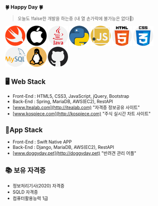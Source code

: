 
### 🍀 Happy Day 🍀

> 오늘도 !false한 개발을 하는중 (내 열 손가락에 불가능은 없다👊)

![swift](./swift.png)  ![apple](./apple.png)  ![java](./java.png)  ![python](./python.png)  ![javascript](./javascript.png)  ![html5](./html5.png)  ![css](./css.png)  ![mysql](./mysql.png)  ![linux](./linux.png)  ![github](./github.png)  

🖥 Web Stack
-
- Front-End : HTML5, CSS3, JavaScript, jQuery, Bootstrap
- Back-End : Spring, MariaDB, AWS(EC2), RestAPI
- [www.Itealab.com](http://itealab.com) "자격증 정보공유 사이트"
- [www.kospiece.com](http://kospiece.com) "주식 실시간 차트 사이트"

📱App Stack
- 
- Front-End : Swift Native APP
- Back-End : Django, MariaDB, AWS(EC2), RestAPI
- [www.doggyday.pet](http://doggyday.pet) "반려견 관리 어플"

📚 보유 자격증
-
- 정보처리기사(2020) 자격증
- SQLD 자격증
- 컴퓨터활용능력 1급

